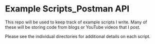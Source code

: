 # Example Scripts_Postman API

This repo will be used to keep track of example scripts I write. Many of these will be storing code from blogs or YouTube videos that I post. 

Please see the individual directories for additional details on each script.
